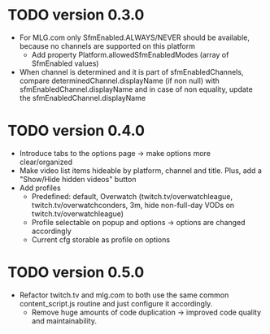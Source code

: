 # TODO version 0.3.0

- For MLG.com only SfmEnabled.ALWAYS/NEVER should be available, because no channels are supported on this platform
  - Add property Platform.allowedSfmEnabledModes (array of SfmEnabled values)
- When channel is determined and it is part of sfmEnabledChannels, compare determinedChannel.displayName (if non null) with sfmEnabledChannel.displayName and in case of non equality, update the sfmEnabledChannel.displayName

# TODO version 0.4.0

- Introduce tabs to the options page -> make options more clear/organized
- Make video list items hideable by platform, channel and title. Plus, add a "Show/Hide hidden videos" button
- Add profiles
  - Predefined: default, Overwatch (twitch.tv/overwatchleague, twitch.tv/overwatchconders, 3m, hide non-full-day VODs on twitch.tv/overwatchleague)
  - Profile selectable on popup and options -> options are changed accordingly
  - Current cfg storable as profile on options

  
# TODO version 0.5.0

- Refactor twitch.tv and mlg.com to both use the same common content_script.js routine and just configure it accordingly.
  - Remove huge amounts of code duplication -> improved code quality and maintainability.